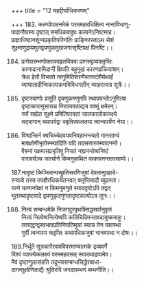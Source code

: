 +++
title = "12 महद्दीर्घाधिकरणम्"

+++
183. कल्प्योपादनमेकं परममहदधिक्षित्य नानाविधाणू-  
पादानौघस्य दृष्टात् समधिकवपुषः कल्पनेऽनिष्टमाह।  
प्राज्ञाधिष्ठानशून्यप्रकृतिपरिणतिः प्राङ्निरस्ताऽथ सेशं  
सूक्ष्माणुद्रव्यमूलद्व्यणुकमुखजगत्सृष्टिपक्षं पिनष्टि।।

184. प्रागेवारम्भणोक्तावपहृतविषया प्रागसद्द्रव्यक्लृप्तिः   
 काणादानामिदानीं क्षिपति बहुमुखं कारणप्रक्रियांशम्।  
त्रेधा हेतौ विभक्ते त्वनुमितिशरणैस्तत्तदंशैर्यथार्हं  
व्याघातादीन्विकल्पक्रमविविधगतीन् व्याहरत्यत्र सूत्रैः।।

185. दृष्टस्याणोः प्रसूतिं द्व्यणुकमणुमपि स्थापयन्तोऽनुमित्या  
दृष्टाकारानुसारान्न निरवयवताद्यत्र वक्तुं क्षमेरन्।  
सर्वं सह्येत सूक्ष्मे प्रमितिपरवतां जालकालोकलक्ष्ये  
तद्भागान् ख्यापयेद्वा स्मृतिरफलतया त्वान्यपर्येण नेया।।

186. विश्रान्तिर्न क्वचिच्चेदवयवनिवहानन्त्यतो मानसाम्यं  
माषक्षोणीभृतोस्स्यादिति यदि तदसत्तारतम्यादनन्ते।  
वैषम्यं पक्षमासप्रभृतिषु नियतं नह्यनन्तेष्वनिष्टं  
पारावर्यञ्च जात्योर्न किमनुकथितं व्यक्त्यनन्तत्वसाम्ये।।

187.नादृष्टं किञ्चिदन्यच्छ्रुतिसरणिजुषां देवतानुग्रहादे-  
रन्यत्वे तस्य तज्ज्ञैरधिकयतनवत् क्लृप्तिरादौ व्युदस्ता।  
यत्ने यत्नानपेक्षां न किमनुमनुते स्याददृष्टेऽपि तद्वत्  
भूतस्थादृष्टवादे द्व्यणुकृदणुगतादृष्टकल्पोऽत्र लूनः।।

188. नित्यं सम्बन्धमेके निजगदुरपृथक्सिद्धसर्वानुवृत्तं   
नित्यं नित्येष्वनित्येष्वपि कतिचिदिमन्तावदायुष्कमाहुः।  
तत्तद्द्वन्द्वस्वभावप्रतिनियतिमुचां स्यान्न तेन व्यवस्था  
गुर्वी त्वन्यस्य क्लृप्तिः कथमधिकजुषां नानवस्था न दोषः।।

189.निर्धूते सूत्रकारैरवयविपरमाण्वात्मके द्रव्यवर्गे  
विश्वं व्याप्त्येकलक्ष्यं परममहदसत् स्यादथाद्रव्यमेव।  
मैवं दृष्टाणुतत्संहति तदुभयसम्बन्धसिद्धेरबाधा-  
दागन्तुक्षोणिताद्यैः श्रुतिरपि जगदारम्भणं बम्भणीति।।